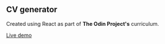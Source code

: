 CV generator
-----------

Created using React as part of **The Odin Project's** curriculum.

[Live demo](https://caballojhonson.github.io/CV-app/)
